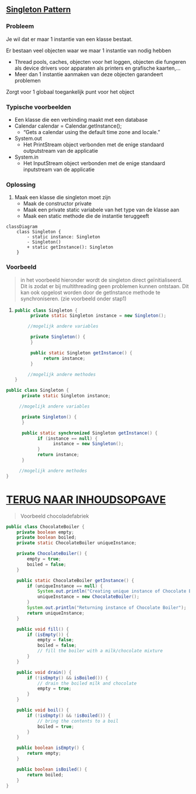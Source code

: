 ## [Singleton Pattern](https://www.youtube.com/watch?v=hUE_j6q0LTQ)

### Probleem

Je wil dat er maar 1 instantie van een klasse bestaat.

Er bestaan veel objecten waar we maar 1 instantie van
nodig hebben

- Thread pools, caches, objecten voor het loggen, objecten die
  fungeren als device drivers voor apparaten als printers en
  grafische kaarten,…
- Meer dan 1 instantie aanmaken van deze objecten garandeert
  problemen

Zorgt voor 1 globaal toegankelijk punt voor het object

### Typische voorbeelden

- Een klasse die een verbinding maakt met een database
- Calendar calendar = Calendar.getInstance();
    - “Gets a calendar using the default time zone and locale.”
- System.out
    - Het PrintStream object verbonden met de enige standaard
      outputstream van de applicatie
- System.in
    - Het InputStream object verbonden met de enige standaard
      inputstream van de applicatie

### Oplossing

1. Maak een klasse die singleton moet zijn
    - Maak de constructor private
    - Maak een private static variabele van het type van de klasse aan
    - Maak een static methode die de instantie teruggeeft

```mermaid
classDiagram
    class Singleton {
        - static instance: Singleton
        - Singleton()
        + static getInstance(): Singleton
    }
```

### Voorbeeld

> in het voorbeeld hieronder wordt de singleton direct geïnitialiseerd.
> Dit is zodat er bij multithreading geen problemen kunnen ontstaan.
> Dit kan ook opgelost worden door de getInstance methode te synchroniseren. (zie voorbeeld onder stap1)

1. ```java
   public class Singleton {
         private static Singleton instance = new Singleton();
   
        //mogelijk andere variables
   
         private Singleton() {
         }
   
         public static Singleton getInstance() {
              return instance;
         }
   
        //mogelijk andere methodes
   }
   ```

```java
public class Singleton {
      private static Singleton instance;

     //mogelijk andere variables

      private Singleton() {
      }

      public static synchronized Singleton getInstance() {
            if (instance == null) {
                  instance = new Singleton();
            }
            return instance;
      }

     //mogelijk andere methodes
}
```

# [TERUG NAAR INHOUDSOPGAVE](../README.md)

> Voorbeeld chocoladefabriek

```java
public class ChocolateBoiler {
    private boolean empty;
    private boolean boiled;
    private static ChocolateBoiler uniqueInstance;

    private ChocolateBoiler() {
        empty = true;
        boiled = false;
    }

    public static ChocolateBoiler getInstance() {
        if (uniqueInstance == null) {
            System.out.println("Creating unique instance of Chocolate Boiler");
            uniqueInstance = new ChocolateBoiler();
        }
        System.out.println("Returning instance of Chocolate Boiler");
        return uniqueInstance;
    }

    public void fill() {
        if (isEmpty()) {
            empty = false;
            boiled = false;
            // fill the boiler with a milk/chocolate mixture
        }
    }

    public void drain() {
        if (!isEmpty() && isBoiled()) {
            // drain the boiled milk and chocolate
            empty = true;
        }
    }

    public void boil() {
        if (!isEmpty() && !isBoiled()) {
            // bring the contents to a boil
            boiled = true;
        }
    }

    public boolean isEmpty() {
        return empty;
    }

    public boolean isBoiled() {
        return boiled;
    }
}
```

```java